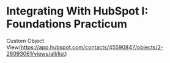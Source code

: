 # Integrating With HubSpot I: Foundations Practicum

Custom Object View(https://app.hubspot.com/contacts/45590847/objects/2-26093061/views/all/list)